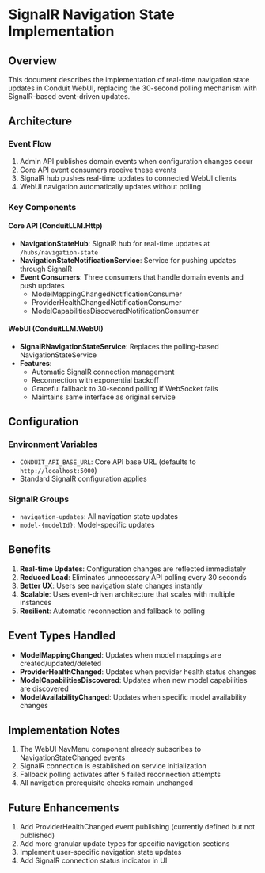 # SignalR Navigation State Implementation

## Overview
This document describes the implementation of real-time navigation state updates in Conduit WebUI, replacing the 30-second polling mechanism with SignalR-based event-driven updates.

## Architecture

### Event Flow
1. Admin API publishes domain events when configuration changes occur
2. Core API event consumers receive these events
3. SignalR hub pushes real-time updates to connected WebUI clients
4. WebUI navigation automatically updates without polling

### Key Components

#### Core API (ConduitLLM.Http)
- **NavigationStateHub**: SignalR hub for real-time updates at `/hubs/navigation-state`
- **NavigationStateNotificationService**: Service for pushing updates through SignalR
- **Event Consumers**: Three consumers that handle domain events and push updates
  - ModelMappingChangedNotificationConsumer
  - ProviderHealthChangedNotificationConsumer
  - ModelCapabilitiesDiscoveredNotificationConsumer

#### WebUI (ConduitLLM.WebUI)
- **SignalRNavigationStateService**: Replaces the polling-based NavigationStateService
- **Features**:
  - Automatic SignalR connection management
  - Reconnection with exponential backoff
  - Graceful fallback to 30-second polling if WebSocket fails
  - Maintains same interface as original service

## Configuration

### Environment Variables
- `CONDUIT_API_BASE_URL`: Core API base URL (defaults to `http://localhost:5000`)
- Standard SignalR configuration applies

### SignalR Groups
- `navigation-updates`: All navigation state updates
- `model-{modelId}`: Model-specific updates

## Benefits
1. **Real-time Updates**: Configuration changes are reflected immediately
2. **Reduced Load**: Eliminates unnecessary API polling every 30 seconds
3. **Better UX**: Users see navigation state changes instantly
4. **Scalable**: Uses event-driven architecture that scales with multiple instances
5. **Resilient**: Automatic reconnection and fallback to polling

## Event Types Handled
- **ModelMappingChanged**: Updates when model mappings are created/updated/deleted
- **ProviderHealthChanged**: Updates when provider health status changes
- **ModelCapabilitiesDiscovered**: Updates when new model capabilities are discovered
- **ModelAvailabilityChanged**: Updates when specific model availability changes

## Implementation Notes
1. The WebUI NavMenu component already subscribes to NavigationStateChanged events
2. SignalR connection is established on service initialization
3. Fallback polling activates after 5 failed reconnection attempts
4. All navigation prerequisite checks remain unchanged

## Future Enhancements
1. Add ProviderHealthChanged event publishing (currently defined but not published)
2. Add more granular update types for specific navigation sections
3. Implement user-specific navigation state updates
4. Add SignalR connection status indicator in UI